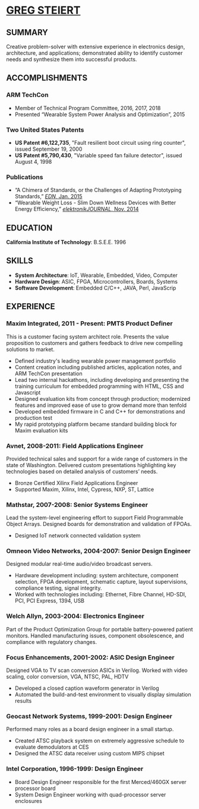 # [GREG STEIERT](https://gsteiert.github.io)

## SUMMARY
Creative problem-solver with extensive experience in electronics design, architecture, and applications; demonstrated ability to identify customer needs and synthesize them into successful products. 

## ACCOMPLISHMENTS
### ARM TechCon
* Member of Technical Program Committee, 2016, 2017, 2018
* Presented “Wearable System Power Analysis and Optimization”, 2015
### Two United States Patents
* **US Patent #6,122,735**, "Fault resilient boot circuit using ring counter", issued September 19, 2000
* **US Patent #5,790,430**, "Variable speed fan failure detector", issued August 4, 1998
### Publications
* “A Chimera of Standards, or the Challenges of Adapting Prototyping Standards,” [_EDN_,  Jan. 2015](https://www.edn.com/design/analog/4438443/A-Chimera-of-Standards--or-the-Challenges-of-Adapting-Prototyping-Standards)
* “Wearable Weight Loss - Slim Down Wellness Devices with Better Energy Efficiency,” [_elektronikJOURNAL_, Nov. 2014](https://www.elektronikjournal.de/wp-content/uploads/sites/8/2014/11/eJL_2014_07_Internet-PDF_gepr.pdf) 

## EDUCATION
**California Institute of Technology**:  B.S.E.E. 1996 

## SKILLS
* **System Architecture**:  IoT, Wearable, Embedded, Video, Computer
* **Hardware Design**:  ASIC, FPGA, Microcontrollers, Boards, Systems
* **Software Development**:  Embedded C/C++, JAVA, Perl, JavaScrip

## EXPERIENCE
### Maxim Integrated, 2011 - Present:  PMTS Product Definer
This is a customer facing system architect role.  Presents the value proposition to customers and gathers feedback to drive new compelling solutions to market. 
* Defined industry's leading wearable power management portfolio
* Content creation including published articles, application notes, and ARM TechCon presentation
* Lead two internal hackathons, including developing and presenting the training curriculum for embedded programming with HTML, CSS and Javascript
* Designed evaluation kits from concept through production; modernized features and improved ease of use to grow demand more than tenfold
* Developed embedded firmware in C and C++ for demonstrations and production test
* My rapid prototyping platform became standard building block for Maxim evaluation kits
### Avnet, 2008-2011:  Field Applications Engineer
Provided technical sales and support for a wide range of customers in the state of Washington.  Delivered custom presentations highlighting key technologies based on detailed analysis of customers’ needs.
* Bronze Certified Xilinx Field Applications Engineer
* Supported Maxim, Xilinx, Intel, Cypress, NXP, ST, Lattice
### Mathstar, 2007-2008:  Senior Systems Engineer 
Lead the system-level engineering effort to support Field Programmable Object Arrays.  Designed boards for demonstration and validation of FPOAs.
* Designed IoT network connected validation system 
### Omneon Video Networks, 2004-2007:  Senior Design Engineer
Designed modular real-time audio/video broadcast servers.   
* Hardware development including:  system architecture, component selection, FPGA development, schematic capture, layout supervisions, compliance testing, signal integrity. 
* Worked with technologies including:  Ethernet, Fibre Channel, HD-SDI, PCI, PCI Express, 1394, USB
### Welch Allyn, 2003-2004:  Electronics Engineer 
Part of the Product Optimization Group for portable battery-powered patient monitors.  Handled manufacturing issues, component obsolescence, and compliance with regulatory changes.  
### Focus Enhancements, 2001-2002:  ASIC Design Engineer
Designed VGA to TV scan conversion ASICs in Verilog.  Worked with video scaling, color conversion, VGA, NTSC, PAL, HDTV  
* Developed a closed caption waveform generator in Verilog
* Automated the build-and-test environment to visually display simulation results
### Geocast Network Systems, 1999-2001:  Design Engineer
Performed many roles as a board design engineer in a small startup.
* Created ATSC playback system on extremely aggressive schedule to evaluate demodulators at CES
* Designed the ATSC data receiver using custom MIPS chipset
### Intel Corporation, 1996-1999:  Design Engineer
* Board Design Engineer responsible for the first Merced/460GX server processor board
* System Design Engineer working with quad-processor server enclosures


